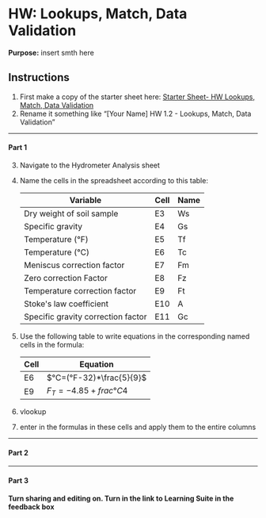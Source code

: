 #  HW: Lookups, Match, Data Validation

**Purpose:** insert smth here

## Instructions
1. First make a copy of the starter sheet here:
   [Starter Sheet- HW Lookups, Match, Data Validation](https://docs.google.com/spreadsheets/d/1AVq6HfUD7hCXnJXD6L9dSqogVHGz_7yDUDuqRiZO5n0/edit?usp=sharing)
2. Rename it something like “[Your Name] HW 1.2 - Lookups, Match, Data Validation”

---

#### Part 1
3. Navigate to the Hydrometer Analysis sheet
4. Name the cells in the spreadsheet according to this table:
    
      Variable                          |  Cell  | Name
      --------------------------------- | ------ | -----
      Dry weight of soil sample         |   E3   |  Ws
      Specific gravity                  |   E4   |  Gs
      Temperature (°F)                  |   E5   |  Tf
      Temperature (°C)                  |   E6   |  Tc
      Meniscus correction factor        |   E7   |  Fm
      Zero correction Factor		        |   E8   |  Fz
      Temperature correction factor     |   E9   |  Ft
      Stoke's law coefficient           |   E10  |  A
      Specific gravity correction factor|   E11  |  Gc

5. Use the following table to write equations in the corresponding named cells in the formula:

      Cell | Equation
     ----- | ---------------
       E6  | $`°C=(°F-32)*\frac{5}{9}`$
       E9  | $`F_T = -4.85 + frac{°C}{4}`$
   
7. vlookup
8. enter in the formulas in these cells and apply them to the entire columns

---

#### Part 2

---

#### Part 3

**Turn sharing and editing on. Turn in the link to Learning Suite in the feedback box**
